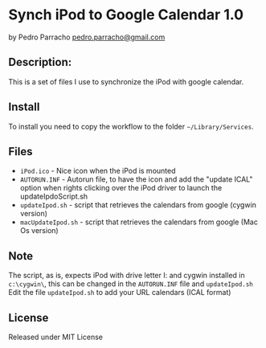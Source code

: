 # Synch iPod to Google Calendar 1.0
by Pedro Parracho <pedro.parracho@gmail.com>

## Description:
This is a set of files I use to synchronize the iPod with google calendar.
 
## Install
To install you need to copy the workflow to the folder `~/Library/Services`.

## Files
* `iPod.ico` - Nice icon when the iPod is mounted  
* `AUTORUN.INF` - Autorun file, to have the icon and add the "update ICAL" option  when rights clicking over the iPod driver to launch the updateIpdoScript.sh  
* `updateIpod.sh` - script that retrieves the calendars from google (cygwin version)   
* `macUpdateIpod.sh` - script that retrieves the calendars from google (Mac Os version)  

## Note
The script, as is, expects iPod with drive letter I: and cygwin installed in `c:\cygwin\`, this can be changed in the `AUTORUN.INF` file and `updateIpod.sh`  
Edit the file `updateIpod.sh` to add your URL calendars (ICAL format)

## License
Released under MIT License